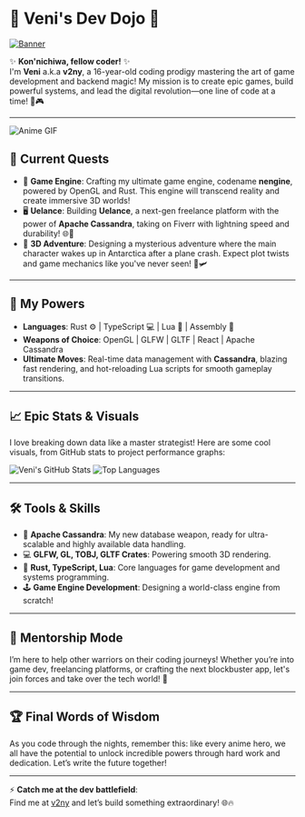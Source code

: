 # 🌸 Veni's Dev Dojo 🌸  
[![Banner](https://i.pinimg.com/originals/fe/47/bc/fe47bcf86fef244c8e550a4210ee9d9f.gif)](https://github.com/v2ny)

✨ **Kon'nichiwa, fellow coder!** ✨  
I'm **Veni** a.k.a **v2ny**, a 16-year-old coding prodigy mastering the art of game development and backend magic! My mission is to create epic games, build powerful systems, and lead the digital revolution—one line of code at a time! 🚀🎮

---

![Anime GIF](https://i.pinimg.com/originals/e1/85/18/e18518c6d24257c6fb02e3c95a862d85.gif)

## 🎯 Current Quests
- 🌌 **Game Engine**: Crafting my ultimate game engine, codename **nengine**, powered by OpenGL and Rust. This engine will transcend reality and create immersive 3D worlds!
- 🖥️ **Uelance**: Building **Uelance**, a next-gen freelance platform with the power of **Apache Cassandra**, taking on Fiverr with lightning speed and durability! 🌐💼
- 🧩 **3D Adventure**: Designing a mysterious adventure where the main character wakes up in Antarctica after a plane crash. Expect plot twists and game mechanics like you've never seen! 🧊🛩️

---

## 🔮 My Powers
- **Languages**: Rust ⚙️ | TypeScript 💻 | Lua 🐉 | Assembly 🔩
- **Weapons of Choice**: OpenGL | GLFW | GLTF | React | Apache Cassandra
- **Ultimate Moves**: Real-time data management with **Cassandra**, blazing fast rendering, and hot-reloading Lua scripts for smooth gameplay transitions.

---

## 📈 Epic Stats & Visuals  
I love breaking down data like a master strategist! Here are some cool visuals, from GitHub stats to project performance graphs:

![Veni's GitHub Stats](https://github-readme-stats.vercel.app/api?username=v2ny&show_icons=true&theme=radical) ![Top Languages](https://github-readme-stats.vercel.app/api/top-langs/?username=v2ny&layout=compact&theme=radical)

---

## 🛠️ Tools & Skills
- 🌟 **Apache Cassandra**: My new database weapon, ready for ultra-scalable and highly available data handling.
- 💻 **GLFW, GL, TOBJ, GLTF Crates**: Powering smooth 3D rendering.
- 🧠 **Rust, TypeScript, Lua**: Core languages for game development and systems programming.
- 🕹️ **Game Engine Development**: Designing a world-class engine from scratch!

---

## 🧠 Mentorship Mode
I’m here to help other warriors on their coding journeys! Whether you’re into game dev, freelancing platforms, or crafting the next blockbuster app, let's join forces and take over the tech world! 🐉

---

## 🏆 Final Words of Wisdom
As you code through the nights, remember this: like every anime hero, we all have the potential to unlock incredible powers through hard work and dedication. Let’s write the future together! 

---

⚡ **Catch me at the dev battlefield**:  
Find me at [v2ny](https://github.com/v2ny) and let’s build something extraordinary! 🌐🔥
